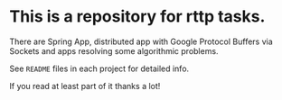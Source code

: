 # This is a repository for rttp tasks.

There are Spring App, distributed app with Google Protocol Buffers via Sockets and apps resolving some algorithmic problems.

See `README` files in each project for detailed info.

If you read at least part of it thanks a lot! 

